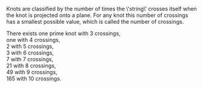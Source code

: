 Knots are classified by the number of times the \\'string\\' crosses
itself when the knot is projected onto a plane. For any knot this number
of crossings has a smallest possible value, which is called the number
of crossings.

There exists one prime knot with 3 crossings,\
 one with 4 crossings,\
 2 with 5 crossings,\
 3 with 6 crossings,\
 7 with 7 crossings,\
 21 with 8 crossings,\
 49 with 9 crossings,\
 165 with 10 crossings.
